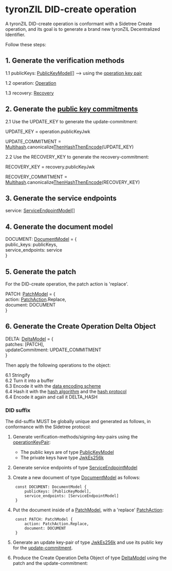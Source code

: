 # tyronZIL DID-create operation

A tyronZIL DID-create operation is conformant with a Sidetree Create operation, and its goal is to generate a brand new tyronZIL Decentralized Identifier.

Follow these steps:

## 1. Generate the verification methods

1.1 publicKeys: [PublicKeyModel[]](../../implementation/models.md#public-key-model)     -->     using the [operation key pair](../../sidetree.md#operation-key-pair)

1.2 operation: [Operation](../../implementation/models.md#sidetree-verification-methods)

1.3 recovery: [Recovery](../../implementation/models.md#sidetree-verification-methods)

## 2. Generate the [public key commitments](../../sidetree.md#public-key-commitment)

2.1 Use the UPDATE_KEY to generate the update-commitment:

UPDATE_KEY = operation.publicKeyJwk

UPDATE_COMMITMENT = [Multihash](../../sidetree.md#hash-protocol).canonicalize[ThenHash](../../sidetree.md#commitment-hash)[ThenEncode](../../sidetree.md#data-encoding-scheme)(UPDATE_KEY)

2.2 Use the RECOVERY_KEY to generate the recovery-commitment:

RECOVERY_KEY = recovery.publicKeyJwk

RECOVERY_COMMITMENT = [Multihash](../../sidetree.md#hash-protocol).canonicalize[ThenHash](../../sidetree.md#commitment-hash)[ThenEncode](../../sidetree.md#data-encoding-scheme)(RECOVERY_KEY)

## 3. Generate the service endpoints

service: [ServiceEndpointModel[]](../../implementation/models.md#service-endpoint-model)

## 4. Generate the document model

DOCUMENT: [DocumentModel](../../implementation/models.md#document-model) = {  
public_keys: publicKeys,  
service_endpoints: service  
}

## 5. Generate the patch

For the DID-create operation, the patch action is 'replace'.

PATCH: [PatchModel](../../implementation/models.md#patch-model) = {  
action: [PatchAction](../../implementation/models.md#patch-action).Replace,  
document: DOCUMENT  
}

## 6. Generate the Create Operation Delta Object

DELTA: [DeltaModel](../../implementation/models.md#delta-model) = {  
patches: [PATCH],  
updateCommitment: UPDATE_COMMITMENT  
}

Then apply the following operations to the object:

6.1 Stringify  
6.2 Turn it into a buffer  
6.3 Encode it with the [data encoding scheme](../../sidetree.md#data-encoding-scheme)  
6.4 Hash it with the [hash algorithm](../../sidetree.md#hash-algorithm) and the [hash protocol](../../sidetree.md#hash-protocol)  
6.4 Encode it again and call it DELTA_HASH  

### DID suffix

The did-suffix MUST be globally unique and generated as follows, in conformance with the Sidetree protocol:

1. Generate verification-methods/signing-key-pairs using the [operationKeyPair](./sidetree/sidetree.md#operation-key-pair):

    - The public keys are of type [PublicKeyModel](./sidetree/models.md#public-key-model)
    - The private keys have type [JwkEs256k](./sidetree/models.md#jwkes256k)

2. Generate service endpoints of type [ServiceEndpointModel](./sidetree/models.md#service-endpoint-model)

3. Create a new document of type [DocumentModel](./sidetree/models.md#service-endpoint-model) as follows:

        const DOCUMENT: DocumentModel {
            publicKeys: [PublicKeyModel],
            service_endpoints: [ServiceEndpointModel]
        }

4. Put the document inside of a [PatchModel](./sidetree/models.md#patch-model), with a 'replace' [PatchAction](./sidetree/models.md#patch-action):

        const PATCH: PatchModel {
            action: PatchAction.Replace,
            document: DOCUMENT
        }

5. Generate an update key-pair of type [JwkEs256k](./sidetree/models.md#jwkes256k) and use its public key for the [update-commitment](./sidetree/sidetree.md#public-key-commitment).

6. Produce the Create Operation Delta Object of type [DeltaModel](./sidetree/models.md#delta-model) using the patch and the update-commitment:


